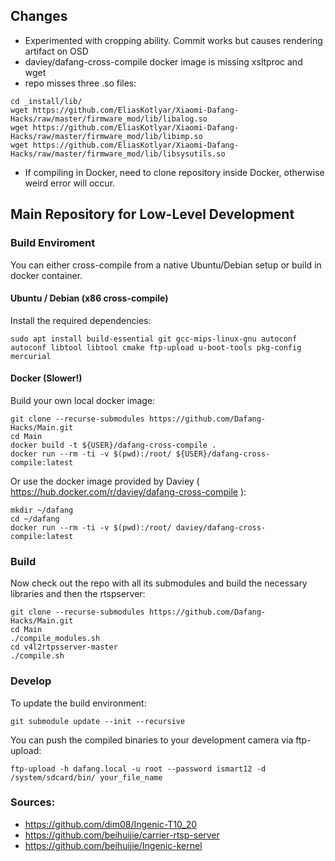 ## Changes
- Experimented with cropping ability. Commit works but causes rendering artifact on OSD
- daviey/dafang-cross-compile docker image is missing xsltproc and wget
- repo misses three .so files:
```
cd _install/lib/
wget https://github.com/EliasKotlyar/Xiaomi-Dafang-Hacks/raw/master/firmware_mod/lib/libalog.so
wget https://github.com/EliasKotlyar/Xiaomi-Dafang-Hacks/raw/master/firmware_mod/lib/libimp.so
wget https://github.com/EliasKotlyar/Xiaomi-Dafang-Hacks/raw/master/firmware_mod/lib/libsysutils.so
```
- If compiling in Docker, need to clone repository inside Docker, otherwise weird error will occur. 


## Main Repository for Low-Level Development

### Build Enviroment

You can either cross-compile from a native Ubuntu/Debian setup or  build in docker container.

#### Ubuntu / Debian (x86 cross-compile)
Install the required dependencies:

```shell
sudo apt install build-essential git gcc-mips-linux-gnu autoconf autoconf libtool libtool cmake ftp-upload u-boot-tools pkg-config mercurial
```

#### Docker (Slower!)
Build your own local docker image:
```shell
git clone --recurse-submodules https://github.com/Dafang-Hacks/Main.git
cd Main
docker build -t ${USER}/dafang-cross-compile .
docker run --rm -ti -v $(pwd):/root/ ${USER}/dafang-cross-compile:latest
 ```
 Or use the docker image provided by Daviey ( https://hub.docker.com/r/daviey/dafang-cross-compile ):
```shell
mkdir ~/dafang
cd ~/dafang
docker run --rm -ti -v $(pwd):/root/ daviey/dafang-cross-compile:latest
```
### Build
Now check out the repo with all its submodules and build the necessary libraries and then the rtspserver:
 ```shell
git clone --recurse-submodules https://github.com/Dafang-Hacks/Main.git
cd Main
./compile_modules.sh
cd v4l2rtpsserver-master
./compile.sh
```
### Develop
To update the build environment:
```shell
git submodule update --init --recursive
```
You can push the compiled binaries to your development camera via ftp-upload:
```shell
ftp-upload -h dafang.local -u root --password ismart12 -d /system/sdcard/bin/ your_file_name
```
### Sources:
- https://github.com/dim08/Ingenic-T10_20
- https://github.com/beihuijie/carrier-rtsp-server
- https://github.com/beihuijie/Ingenic-kernel
